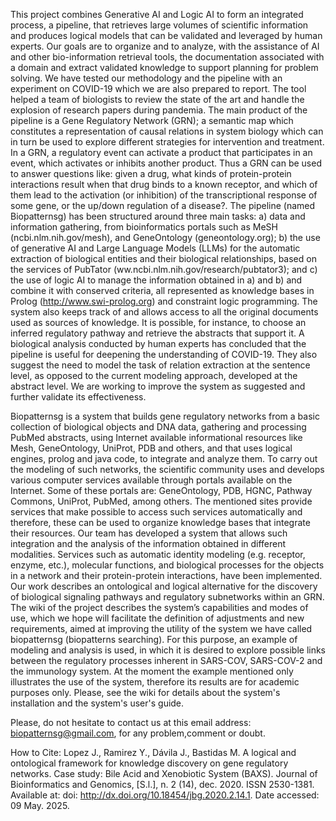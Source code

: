 This project combines Generative AI and  Logic AI to form an integrated process, a pipeline, that retrieves large volumes of scientific information and produces logical models that can be validated and leveraged by human experts. Our goals are to organize and to analyze, with the assistance of AI and other bio-information retrieval tools, the documentation associated with a domain and extract validated knowledge to support planning for problem solving. We have tested our methodology and the pipeline with an experiment on COVID-19 which we are also prepared to report. The tool helped a team of biologists  to review the state of the art and handle the explosion of research papers during pandemia. The main product of the pipeline is a Gene Regulatory Network (GRN); a semantic map which constitutes a representation of causal relations in system biology which can in turn be used to explore different strategies for intervention and treatment. In a GRN, a regulatory event can activate a product that participates in an event, which activates or inhibits another product. Thus a GRN can be used to answer questions like: given a drug, what kinds of protein-protein interactions result when that drug binds to a known receptor, and which of them lead to the activation (or inhibition) of the transcriptional response of some gene, or the up/down regulation of a disease?. The pipeline (named Biopatternsg) has been structured around three main tasks: a) data and information gathering, from bioinformatics portals such as MeSH (ncbi.nlm.nih.gov/mesh), and GeneOntology (geneontology.org); b) the use of generative AI and Large Language Models (LLMs) for the automatic extraction of biological entities and their biological relationships, based on the services of PubTator (ww.ncbi.nlm.nih.gov/research/pubtator3); and c) the use of logic AI to manage the information obtained in a) and b) and combine it with conserved criteria, all represented as knowledge bases in Prolog (http://www.swi-prolog.org) and constraint logic programming. The system also keeps track of and allows access to all the original documents used as sources of knowledge. It is possible, for instance, to choose an inferred regulatory pathway and retrieve the abstracts that support it. A biological analysis conducted by human experts has concluded that the pipeline is useful for deepening the understanding of COVID-19. They also suggest the need to model the task of relation extraction at the sentence level, as opposed to the current modeling approach, developed at the abstract level. We are working to improve the system as suggested and further validate its effectiveness.

Biopatternsg is a system that builds gene regulatory networks from a basic collection of biological objects and DNA data, gathering and processing PubMed abstracts, using Internet available informational resources like Mesh, GeneOntology, UniProt, PDB and others, and that uses logical engines, prolog and java code, to integrate and analyze them. To carry out the modeling of such networks, the scientific community uses and develops various computer services available through portals available on the Internet. Some of these portals are: GeneOntology, PDB, HGNC, Pathway Commons, UniProt, PubMed, among others. The mentioned sites provide services that make possible to access such services automatically and therefore, these can be used to organize knowledge bases that integrate their resources. Our team has developed a system that allows such integration and the analysis of the information obtained in different modalities. Services such as automatic identity modeling (e.g. receptor, enzyme, etc.), molecular functions, and biological processes for the objects in a network and their protein-protein interactions, have been implemented. Our work describes an ontological and logical alternative for the discovery of biological signaling pathways and regulatory subnetworks within an GRN. The wiki of the project describes the system’s capabilities and modes of use, which we hope will facilitate the definition of adjustments and new requirements, aimed at improving the utility of the system we have called biopatternsg (biopatterns searching). For this purpose, an example of modeling and analysis is used, in which it is desired to explore possible links between the regulatory processes inherent in SARS-COV, SARS-COV-2 and the immunology system. At the moment the example mentioned only illustrates the use of the system, therefore its results are for academic purposes only. Please, see the wiki for details about the system's installation and the system's user's guide.

Please, do not hesitate to contact us at this email address: biopatternsg@gmail.com, for any problem,comment or doubt.

How to Cite: Lopez J., Ramirez Y., Dávila J., Bastidas M. A logical and ontological framework for knowledge discovery on gene regulatory networks. Case study: Bile Acid and Xenobiotic System (BAXS). Journal of Bioinformatics and Genomics, [S.l.], n. 2 (14), dec. 2020. ISSN 2530-1381. Available at: doi: http://dx.doi.org/10.18454/jbg.2020.2.14.1. Date accessed: 09 May. 2025.
